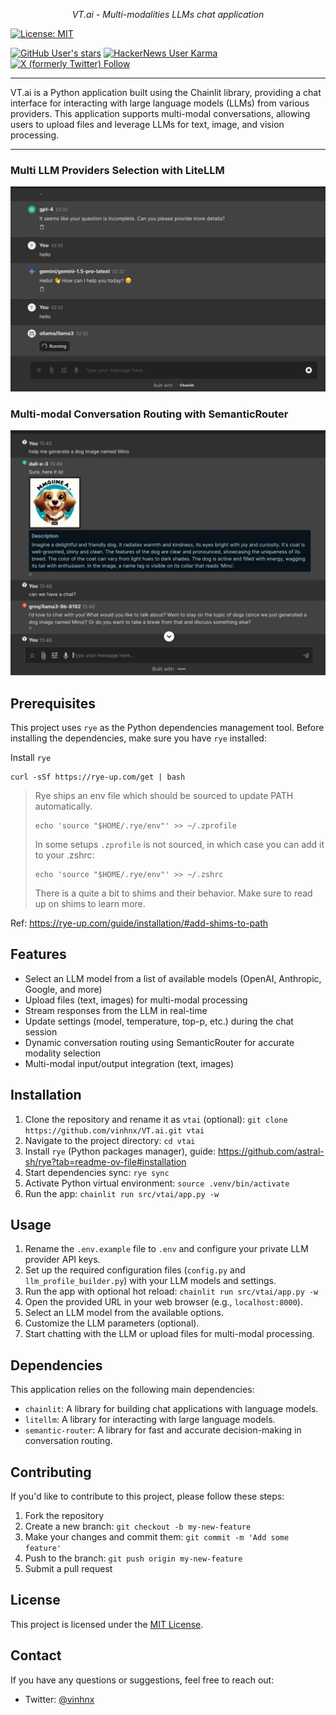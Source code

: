 <p align="center">
  <em>VT.ai - Multi-modalities LLMs chat application</em>
</p>

[![License: MIT](https://img.shields.io/badge/License-MIT-yellow.svg)](https://opensource.org/licenses/MIT)

[![GitHub User's stars](https://img.shields.io/github/stars/vinhnx)](https://github.com/vinhnx)
[![HackerNews User Karma](https://img.shields.io/hackernews/user-karma/vinhnx)](https://news.ycombinator.com/user?id=vinhnx)
[![X (formerly Twitter) Follow](https://img.shields.io/twitter/follow/vinhnx)](https://x.com/vinhnx)

---

VT.ai is a Python application built using the Chainlit library, providing a chat interface for interacting with large language models (LLMs) from various providers. This application supports multi-modal conversations, allowing users to upload files and leverage LLMs for text, image, and vision processing.

---

### Multi LLM Providers Selection with LiteLLM

![Multi LLM Providers](./src/vtai/resources/screenshot/1.jpg)

### Multi-modal Conversation Routing with SemanticRouter

![Multi-modal Conversation](./src/vtai/resources/screenshot/2.jpg)

## Prerequisites

This project uses `rye` as the Python dependencies management tool. Before installing the dependencies, make sure you have `rye` installed:

Install `rye`

```
curl -sSf https://rye-up.com/get | bash
```

> Rye ships an env file which should be sourced to update PATH automatically.
>
> ```
> echo 'source "$HOME/.rye/env"' >> ~/.zprofile
> ```
>
> In some setups `.zprofile` is not sourced, in which case you can add it to your .zshrc:
>
> ```
> echo 'source "$HOME/.rye/env"' >> ~/.zshrc
> ```
>
> There is a quite a bit to shims and their behavior. Make sure to read up on shims to learn more.

Ref: https://rye-up.com/guide/installation/#add-shims-to-path

## Features

-   Select an LLM model from a list of available models (OpenAI, Anthropic, Google, and more)
-   Upload files (text, images) for multi-modal processing
-   Stream responses from the LLM in real-time
-   Update settings (model, temperature, top-p, etc.) during the chat session
-   Dynamic conversation routing using SemanticRouter for accurate modality selection
-   Multi-modal input/output integration (text, images)

## Installation

1. Clone the repository and rename it as `vtai` (optional): `git clone https://github.com/vinhnx/VT.ai.git vtai`
1. Navigate to the project directory: `cd vtai`
1. Install `rye` (Python packages manager), guide: https://github.com/astral-sh/rye?tab=readme-ov-file#installation
1. Start dependencies sync: `rye sync`
1. Activate Python virtual environment: `source .venv/bin/activate`
1. Run the app: `chainlit run src/vtai/app.py -w`

## Usage

1. Rename the `.env.example` file to `.env` and configure your private LLM provider API keys.
2. Set up the required configuration files (`config.py` and `llm_profile_builder.py`) with your LLM models and settings.
3. Run the app with optional hot reload: `chainlit run src/vtai/app.py -w`
4. Open the provided URL in your web browser (e.g., `localhost:8000`).
5. Select an LLM model from the available options.
6. Customize the LLM parameters (optional).
7. Start chatting with the LLM or upload files for multi-modal processing.

## Dependencies

This application relies on the following main dependencies:

-   `chainlit`: A library for building chat applications with language models.
-   `litellm`: A library for interacting with large language models.
-   `semantic-router`: A library for fast and accurate decision-making in conversation routing.

## Contributing

If you'd like to contribute to this project, please follow these steps:

1. Fork the repository
2. Create a new branch: `git checkout -b my-new-feature`
3. Make your changes and commit them: `git commit -m 'Add some feature'`
4. Push to the branch: `git push origin my-new-feature`
5. Submit a pull request

## License

This project is licensed under the [MIT License](LICENSE).

## Contact

If you have any questions or suggestions, feel free to reach out:

-   Twitter: [@vinhnx](https://twitter.com/vinhnx)
